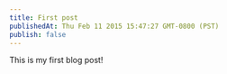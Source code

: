 ```yaml
---
title: First post
publishedAt: Thu Feb 11 2015 15:47:27 GMT-0800 (PST)
publish: false
---
```


This is my first blog post!

